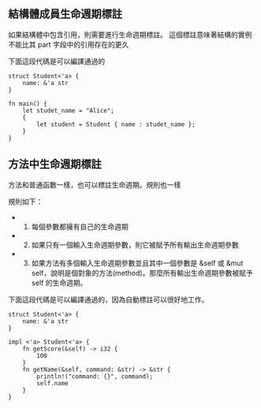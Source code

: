 
## 結構體成員生命週期標註
如果結構體中包含引用，則需要進行生命週期標註。
這個標註意味著結構的實例不能比其 part 字段中的引用存在的更久

下面這段代碼是可以編譯通過的
```
struct Student<'a> {
    name: &'a str
}

fn main() {
    let studet_name = "Alice";
    {
        let student = Student { name : studet_name };
    }
}
```

## 方法中生命週期標註
方法和普通函數一樣，也可以標註生命週期。規則也一樣

規則如下：
- 1. 每個參數都擁有自己的生命週期
- 2. 如果只有一個輸入生命週期參數，則它被賦予所有輸出生命週期參數
- 3. 如果方法有多個輸入生命週期參數並且其中一個參數是 &self 或 &mut self，說明是個對象的方法(method)。那麼所有輸出生命週期參數被賦予 self 的生命週期。

下面這段代碼是可以編譯通過的，因為自動標註可以很好地工作。

```shell
struct Student<'a> {
    name: &'a str
}

impl <'a> Student<'a> {
    fn getScore(&self) -> i32 {
        100
    }
    fn getName(&self, command: &str) -> &str {
        println!("command: {}", command);
        self.name
    }
}
```

